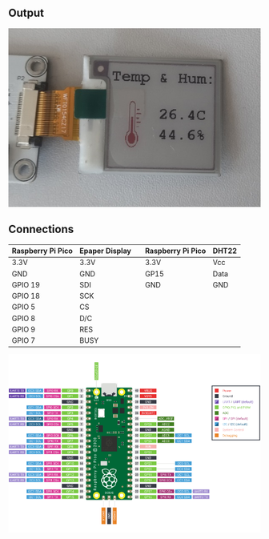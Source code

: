 ## Output
![](https://github.com/DochevM/Seeed-Studio-XIAO/blob/main/Documents/Output_E-paper.jpg)

## Connections

| Raspberry Pi Pico | Epaper Display |               | Raspberry Pi Pico |       DHT22        |
| ----------------- | -------------- | ------------- | ----------------- | ------------------ |
| 3.3V              | 3.3V           |               | 3.3V              | Vcc                |
| GND               | GND            |               | GP15              | Data               |
| GPIO 19           | SDI            |               | GND               | GND                |
| GPIO 18           | SCK            |               |                   |                    |
| GPIO 5            | CS             |               |                   |                    |
| GPIO 8            | D/C            |               |                   |                    |
| GPIO 9            | RES            |               |                   |                    |
| GPIO 7            | BUSY           |               |                   |                    |

![alt text](https://github.com/DochevM/Raspberry-Pi-Pico/blob/main/Documents/pico-pinout.png)
